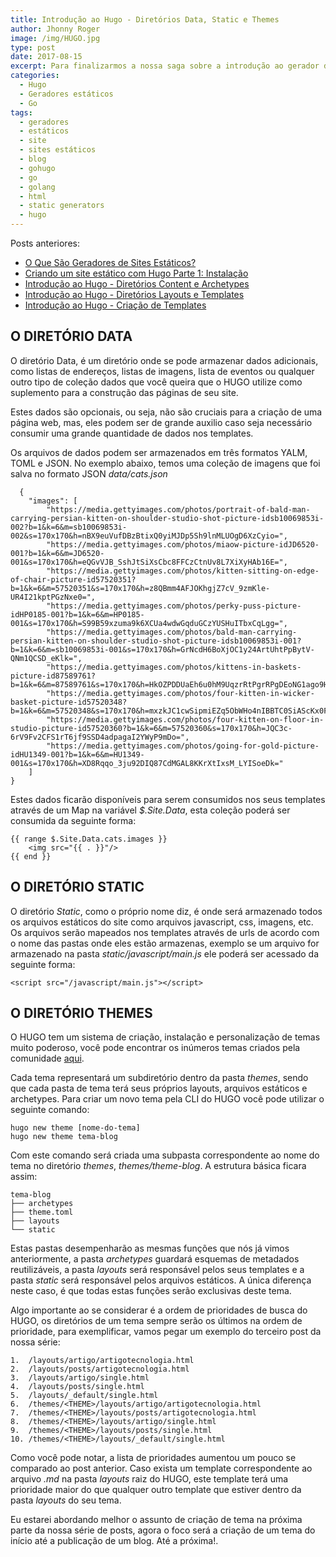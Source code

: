 ```yaml
---
title: Introdução ao Hugo - Diretórios Data, Static e Themes
author: Jhonny Roger
image: /img/HUGO.jpg
type: post
date: 2017-08-15
excerpt: Para finalizarmos a nossa saga sobre a introdução ao gerador de site estático Hugo, vamos falar sobre os três ultimos diretórios principais que faltavam, Data, Static e Themes
categories:
  - Hugo
  - Geradores estáticos
  - Go
tags:
  - geradores
  - estáticos
  - site
  - sites estáticos
  - blog
  - gohugo
  - go
  - golang
  - html
  - static generators
  - hugo
---
```


Posts anteriores:

- [O Que São Geradores de Sites Estáticos?](/o-que-sao-geradores-de-sites-estaticos/)
- [Criando um site estático com Hugo Parte 1: Instalação](/criando-um-site-estatico-com-hugo-parte-1-instalacao/)
- [Introdução ao Hugo - Diretórios Content e Archetypes](/introducao-ao-hugo-diretorios-content-e-archetypes/)
- [Introdução ao Hugo - Diretórios Layouts e Templates](/introducao-ao-hugo-diretorios-layouts-e-templates/)
- [Introdução ao Hugo - Criação de Templates](/introducao-ao-hugo-criacao-de-templates/)

O DIRETÓRIO DATA
-----------------

O diretório Data, é um diretório onde se pode armazenar dados adicionais, como listas de endereços, listas de imagens, lista de eventos ou qualquer outro tipo de coleção dados que você queira que o HUGO utilize como suplemento para a construção das páginas de seu site. 
  
Estes dados são opcionais, ou seja, não são cruciais para a criação de uma página web, mas, eles podem ser de grande auxilio caso seja necessário consumir uma grande quantidade de dados nos templates. 
  
Os arquivos de dados podem ser armazenados em três formatos YALM, TOML e JSON. No exemplo abaixo, temos uma coleção de imagens que foi salva no formato JSON *data/cats.json* 

      {
        "images": [
            "https://media.gettyimages.com/photos/portrait-of-bald-man-carrying-persian-kitten-on-shoulder-studio-shot-picture-idsb10069853i-002?b=1&k=6&m=sb10069853i-002&s=170x170&h=nBX9euVufDBzBtixQ0yiMJDp5Sh9lnMLUOgD6XzCyio=",
            "https://media.gettyimages.com/photos/miaow-picture-idJD6520-001?b=1&k=6&m=JD6520-001&s=170x170&h=eQGvVJB_SshJtSiXsCbc8FFCzCtnUv8L7XiXyHAb16E=",
            "https://media.gettyimages.com/photos/kitten-sitting-on-edge-of-chair-picture-id57520351?b=1&k=6&m=57520351&s=170x170&h=z8QBmm4AFJOKhgjZ7cV_9zmKle-UR4I21kptPGzNxe0=",
            "https://media.gettyimages.com/photos/perky-puss-picture-idHP0185-001?b=1&k=6&m=HP0185-001&s=170x170&h=S99B59xzuma9k6XCUa4wdwGqduGCzYUSHuITbxCqLgg=",
            "https://media.gettyimages.com/photos/bald-man-carrying-persian-kitten-on-shoulder-studio-shot-picture-idsb10069853i-001?b=1&k=6&m=sb10069853i-001&s=170x170&h=GrNcdH6BoXjOC1y24ArtUhtPpBytV-QNm1QCSD_eKlk=",
            "https://media.gettyimages.com/photos/kittens-in-baskets-picture-id87589761?b=1&k=6&m=87589761&s=170x170&h=HkOZPDDUaEh6u0hM9UqzrRtPgrRPgDEoNG1ago9Hjqw=",
            "https://media.gettyimages.com/photos/four-kitten-in-wicker-basket-picture-id57520348?b=1&k=6&m=57520348&s=170x170&h=mxzkJC1cwSipmiEZq5ObWHo4nIBBTC0SiAScKx0Fgmc=",
            "https://media.gettyimages.com/photos/four-kitten-on-floor-in-studio-picture-id57520360?b=1&k=6&m=57520360&s=170x170&h=JQC3c-6rV9Fv2CFS1rT6jf9SSD4adpagaI2YWyP9mDo=",
            "https://media.gettyimages.com/photos/going-for-gold-picture-idHU1349-001?b=1&k=6&m=HU1349-001&s=170x170&h=XD8Rqqo_3ju92DIQ87CdMGAL8KKrXtIxsM_LYISoeDk="
        ]
    }

Estes dados ficarão disponíveis para serem consumidos nos seus templates através de um Map na variável *$.Site.Data*, esta coleção poderá ser consumida da seguinte forma:

    {{ range $.Site.Data.cats.images }}
        <img src="{{ . }}"/>
    {{ end }}


O DIRETÓRIO STATIC
------------------

O diretório *Static*, como o próprio nome diz, é onde será armazenado todos os arquivos estáticos do site como arquivos javascript, css, imagens, etc. Os arquivos serão mapeados nos templates através de urls de acordo com o nome das pastas onde eles estão armazenas, exemplo se um arquivo for armazenado na pasta *static/javascript/main.js* ele poderá ser acessado da seguinte forma: 
  
    <script src="/javascript/main.js"></script>


O DIRETÓRIO THEMES
-------------------

O HUGO tem um sistema de criação, instalação e personalização de temas muito poderoso, você pode encontrar os inúmeros temas criados pela comunidade [aqui](https://themes.gohugo.io/).

Cada tema representará um subdiretório dentro da pasta *themes*, sendo que cada pasta de tema terá seus próprios layouts, arquivos estáticos e archetypes. Para criar um novo tema pela CLI do HUGO você pode utilizar o seguinte comando: 

    hugo new theme [nome-do-tema]
    hugo new theme tema-blog

Com este comando será criada uma subpasta correspondente ao nome do tema no diretório *themes*, *themes/theme-blog*. A estrutura básica ficara assim:

    tema-blog
    ├── archetypes 
    ├── theme.toml 
    ├── layouts 
    └── static

Estas pastas desempenharão as mesmas funções que nós já vimos anteriormente, a pasta *archetypes* guardará esquemas de metadados reutilizáveis, a pasta *layouts* será responsável pelos seus templates e a pasta *static* será responsável pelos arquivos estáticos. A única diferença neste caso, é que todas estas funções serão exclusivas deste tema. 
  
Algo importante ao se considerar é a ordem de prioridades de busca do HUGO, os diretórios de um tema sempre serão os últimos na ordem de prioridade, para exemplificar, vamos pegar um exemplo do terceiro post da nossa série: 

    1.  /layouts/artigo/artigotecnologia.html
    2.  /layouts/posts/artigotecnologia.html 
    3.  /layouts/artigo/single.html
    4.  /layouts/posts/single.html
    5.  /layouts/_default/single.html
    6.  /themes/<THEME>/layouts/artigo/artigotecnologia.html
    7.  /themes/<THEME>/layouts/posts/artigotecnologia.html
    8.  /themes/<THEME>/layouts/artigo/single.html
    9.  /themes/<THEME>/layouts/posts/single.html
    10. /themes/<THEME>/layouts/_default/single.html

Como você pode notar, a lista de prioridades aumentou um pouco se comparado ao post anterior. Caso exista um template correspondente ao arquivo *.md* na pasta *layouts* raiz do HUGO, este template terá uma prioridade maior do que qualquer outro template que estiver dentro da pasta *layouts* do seu tema. 
  
Eu estarei abordando melhor o assunto de criação de tema na próxima parte da nossa série de posts, agora o foco será a criação de um tema do início até a publicação de um blog. Até a próxima!. 